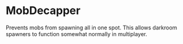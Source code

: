 # MobDecapper

Prevents mobs from spawning all in one spot. This allows darkroom spawners to function somewhat normally in multiplayer.
